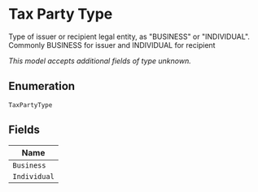 
# Tax Party Type

Type of issuer or recipient legal entity, as "BUSINESS" or "INDIVIDUAL". Commonly BUSINESS for issuer and INDIVIDUAL for recipient

*This model accepts additional fields of type unknown.*

## Enumeration

`TaxPartyType`

## Fields

| Name |
|  --- |
| `Business` |
| `Individual` |

